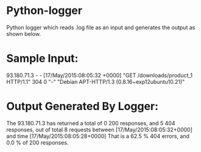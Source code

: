 # Python-logger

Python logger which reads .log file as an input and generates the output as shown below. 

# Sample Input:
93.180.71.3 - - [17/May/2015:08:05:32 +0000] "GET /downloads/product_1 HTTP/1.1" 304 0 "-" "Debian APT-HTTP/1.3 (0.8.16~exp12ubuntu10.21)"

# Output Generated By Logger:
The  93.180.71.3  has returned a total of  0  200 responses, and  5  404 responses, out of total  8  requests between  [17/May/2015:08:05:32+0000]  and time  [17/May/2015:08:05:28+0000] That is a  62.5 % 404 errors, and  0.0 % of 200 responses.
